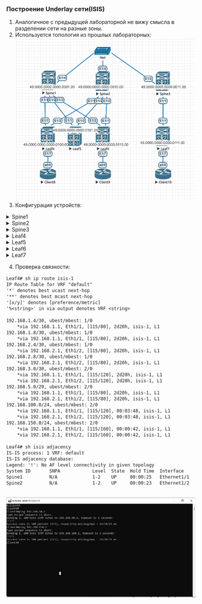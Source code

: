 ### Построение Underlay сети(ISIS)  

1. Аналогичное с предыдущей лабораторной не вижу смысла в разделении сети на разные зоны.
2. Используется топология из прошлых лабораторных:
![Топология](https://github.com/llseoll/Data_Center/blob/main/Screenshot_6.png)
3. Конфигурация устройств:
<details>
<summary>Spine1</summary>
  
version 9.2(2) Bios:version  
hostname Spine1  
  
interface Ethernet1/1  
  no switchport  
  ip address 192.168.1.1/30  
  isis network point-to-point  
  ip router isis 1  
  no shutdown  
  
interface Ethernet1/2  
  no switchport  
  ip address 192.168.1.5/30  
  isis network point-to-point  
  ip router isis 1  
  no shutdown  
  
interface Ethernet1/3  
  no switchport  
  ip address 192.168.1.9/30  
  isis network point-to-point  
  ip router isis 1  
  no shutdown  
  
interface Ethernet1/4  
  no switchport  
  ip address 192.168.5.1/29  
  isis network point-to-point  
  ip router isis 1  
  no shutdown  
  
interface mgmt0  
  vrf member management  
line console  
line vty  
boot nxos bootflash:/nxos.9.2.2.bin   
router isis 1  
  net 49.0000.0000.0000.0001.00  
!end  
  
</details>
<details>
<summary>Spine2</summary>
  
version 9.2(2) Bios:version  
hostname Spine2  
  
interface Ethernet1/1  
  no switchport  
  ip address 192.168.2.1/30  
  isis network point-to-point  
  ip router isis 1  
  no shutdown  
  
interface Ethernet1/2  
  no switchport  
  ip address 192.168.2.5/30  
  isis network point-to-point  
  ip router isis 1  
  no shutdown  
  
interface Ethernet1/3  
  no switchport  
  ip address 192.168.2.9/30  
  isis network point-to-point  
  ip router isis 1  
  no shutdown  
  
interface Ethernet1/4  
  no switchport  
  ip address 192.168.5.2/29  
  isis network point-to-point  
  ip router isis 1  
  no shutdown  
  
interface mgmt0  
  vrf member management  
line console  
line vty  
boot nxos bootflash:/nxos.9.2.2.bin   
router isis 1  
  net 49.0000.0000.0000.0010.00  
!end  
  
</details>
</details>
<details>
<summary>Spine3</summary>
  
version 9.2(2) Bios:version  
hostname Spine3  
  
interface Ethernet1/1  
  no switchport  
  ip address 192.168.3.1/30  
  isis network point-to-point  
  ip router isis 1  
  no shutdown  
  
interface Ethernet1/2  
  no switchport  
  ip address 192.168.5.3/29  
  isis network point-to-point  
  ip router isis 1  
  no shutdown  

interface mgmt0  
  vrf member management  
line console  
line vty  
boot nxos bootflash:/nxos.9.2.2.bin   
router isis 1  
  net 49.0000.0000.0000.0011.00  
!end  
  
</details>
<details>
<summary>Leaf4</summary>
  
version 9.2(2) Bios:version  
hostname Leaf4  
  
interface Ethernet1/1  
  no switchport  
  ip address 192.168.1.2/30  
  isis network point-to-point  
  ip router isis 1  
  no shutdown  
  
interface Ethernet1/2  
  no switchport  
  ip address 192.168.2.2/30  
  isis network point-to-point  
  ip router isis 1  
  no shutdown  
  
interface Ethernet1/7  
  no switchport  
  ip address 192.168.50.1/24  
  ip router isis 1  
  no shutdown  
    
 interface mgmt0  
  vrf member management  
line console  
line vty  
boot nxos bootflash:/nxos.9.2.2.bin   
router isis 1  
  net 49.0000.0000.0000.0100.00  
!end  
  
</details>
<details>
<summary>Leaf5</summary>
  
version 9.2(2) Bios:version  
hostname Leaf5  
  
interface Ethernet1/1  
  no switchport  
  ip address 192.168.1.6/30  
  isis network point-to-point  
  ip router isis 1  
  no shutdown  
  
interface Ethernet1/2  
  no switchport  
  ip address 192.168.2.6/30  
  isis network point-to-point  
  ip router isis 1  
  no shutdown  

 interface mgmt0  
  vrf member management  
line console  
line vty  
boot nxos bootflash:/nxos.9.2.2.bin   
router isis 1  
  net 49.0000.0000.0000.0101.00  
!end  
  
</details>
<details>
<summary>Leaf6</summary>
  
version 9.2(2) Bios:version  
hostname Leaf6  
  
interface Ethernet1/1  
  no switchport  
  ip address 192.168.1.10/30  
  isis network point-to-point  
  ip router isis 1  
  no shutdown  
  
interface Ethernet1/2  
  no switchport  
  ip address 192.168.2.10/30  
  isis network point-to-point  
  ip router isis 1  
  no shutdown  
  
interface Ethernet1/7  
  no switchport  
  ip address 192.168.100.1/24  
  ip router isis 1  
  no shutdown  
    
 interface mgmt0  
  vrf member management  
line console  
line vty  
boot nxos bootflash:/nxos.9.2.2.bin   
router isis 1  
  net 49.0000.0000.0000.0110.00  
!end  
  
</details>
<details>
<summary>Leaf7</summary>
  
version 9.2(2) Bios:version  
hostname Leaf7  
  
interface Ethernet1/1  
  no switchport  
  ip address 192.168.3.2/30  
  isis network point-to-point  
  ip router isis 1  
  no shutdown  
  
interface Ethernet1/7  
  no switchport  
  ip address 192.168.150.1/24  
  ip router isis 1  
  no shutdown  
    
 interface mgmt0  
  vrf member management  
line console  
line vty  
boot nxos bootflash:/nxos.9.2.2.bin   
router isis 1  
  net 49.0000.0000.0000.0111.00  
!end  
  
</details>  
  
4. Проверка связности:  
```
Leaf4# sh ip route isis-1
IP Route Table for VRF "default"
'*' denotes best ucast next-hop
'**' denotes best mcast next-hop
'[x/y]' denotes [preference/metric]
'%<string>' in via output denotes VRF <string>

192.168.1.4/30, ubest/mbest: 1/0
    *via 192.168.1.1, Eth1/1, [115/80], 2d20h, isis-1, L1
192.168.1.8/30, ubest/mbest: 1/0
    *via 192.168.1.1, Eth1/1, [115/80], 2d20h, isis-1, L1
192.168.2.4/30, ubest/mbest: 1/0
    *via 192.168.2.1, Eth1/2, [115/80], 2d20h, isis-1, L1
192.168.2.8/30, ubest/mbest: 1/0
    *via 192.168.2.1, Eth1/2, [115/80], 2d20h, isis-1, L1
192.168.3.0/30, ubest/mbest: 2/0
    *via 192.168.1.1, Eth1/1, [115/120], 2d20h, isis-1, L1
    *via 192.168.2.1, Eth1/2, [115/120], 2d20h, isis-1, L1
192.168.5.0/29, ubest/mbest: 2/0
    *via 192.168.1.1, Eth1/1, [115/80], 2d20h, isis-1, L1
    *via 192.168.2.1, Eth1/2, [115/80], 2d20h, isis-1, L1
192.168.100.0/24, ubest/mbest: 2/0
    *via 192.168.1.1, Eth1/1, [115/120], 00:03:48, isis-1, L1
    *via 192.168.2.1, Eth1/2, [115/120], 00:03:48, isis-1, L1
192.168.150.0/24, ubest/mbest: 2/0
    *via 192.168.1.1, Eth1/1, [115/160], 00:00:42, isis-1, L1
    *via 192.168.2.1, Eth1/2, [115/160], 00:00:42, isis-1, L1

Leaf4# sh isis adjacency
IS-IS process: 1 VRF: default
IS-IS adjacency database:
Legend: '!': No AF level connectivity in given topology
System ID       SNPA            Level  State  Hold Time  Interface
Spine1          N/A             1-2    UP     00:00:25   Ethernet1/1
Spine2          N/A             1-2    UP     00:00:23   Ethernet1/2
  
```

![Ping](https://github.com/llseoll/Data_Center/blob/main/Screenshot_4.jpg)
